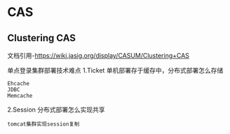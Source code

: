 # CAS #


## Clustering CAS ##
文档引用-https://wiki.jasig.org/display/CASUM/Clustering+CAS

单点登录集群部署技术难点
1.Ticket 单机部署存于缓存中，分布式部署怎么存储
	
	Ehcache
	JDBC
	Memcache
2.Session 分布式部署怎么实现共享  

	tomcat集群实现session复制